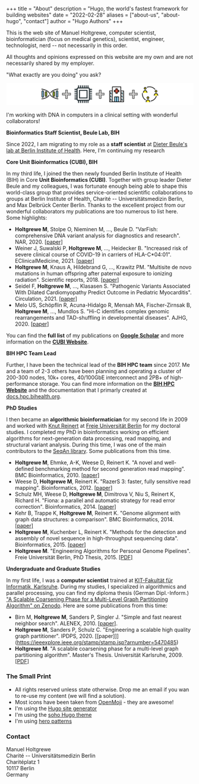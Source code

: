 +++
title = "About"
description = "Hugo, the world's fastest framework for building websites"
date = "2022-02-28"
aliases = ["about-us", "about-hugo", "contact"]
author = "Hugo Authors"
+++

This is the web site of Manuel Holtgrewe, computer scientist, bioinformatician (focus on medical genetics), scientist, engineer, technologist, nerd -- not necessarily in this order.

All thoughts and opinions expressed on this website are my own and are not necessarily shared by my employer.

"What exactly are you doing" you ask?

![DNA + CPU + Hospital + Collaboration](/images/plusplusplus.png)

I'm working with DNA in computers in a clinical setting with wonderful collaborators!

**Bioinformatics Staff Scientist, Beule Lab, BIH**

Since 2022, I am migrating to my role as a **staff scientist** at [Dieter Beule's lab at Berlin Institute of Health](https://www.bihealth.org/de/aktuell/dieter-beule-erhaelt-professur-fuer-translationale-bioinformatik).
Here, I'm continuing my research 

**Core Unit Bioinformatics (CUBI), BIH**

In my third life, I joined the then newly founded Berlin Institute of Health (BIH) in Core **Unit Bioinformatics (CUBI)**.
Together with group leader Dieter Beule and my colleagues, I was fortunate enough being able to shape this world-class group that provides service-oriented scientific collaborations to groups at Berlin Institute of Health, Charité -- Universitätsmedizin Berlin, and Max Delbrück Center Berlin.
Thanks to the excellent project from our wonderful collaborators my publications are too numerous to list here.
Some highlights:

- **Holtgrewe M**, Stolpe O, Nieminen M, ..., Beule D. "VarFish: comprehensive DNA variant analysis for diagnostics and research". NAR, 2020. [[paper]](https://academic.oup.com/nar/article/48/W1/W162/5825625)
- Weiner J, Suwalski P, **Holtgrewe M**, ..., Heidecker B. "Increased risk of severe clinical course of COVID-19 in carriers of HLA-C*04:01". EClinicalMedicine, 2021. [[paper]](https://pubmed.ncbi.nlm.nih.gov/34490415/)
- **Holtgrewe M**, Knaus A, Hildebrand G, ..., Krawitz PM. "Multisite de novo mutations in human offspring after paternal exposure to ionizing radiation". Scientific reports, 2018. [[paper]](https://www.nature.com/articles/s41598-018-33066-x)
- Seidel F, **Holtgrewe M**, ..., Klasasen S. "Pathogenic Variants Associated With Dilated Cardiomyopathy Predict Outcome in Pediatric Myocarditis". Circulation, 2021. [[paper]](https://www.ahajournals.org/doi/full/10.1161/CIRCGEN.120.003250)
- Melo US, Schöpflin R, Acuna-Hidalgo R, Mensah MA, Fischer-Zirnsak B, **Holtgrewe M**, ..., Mundlos S. "Hi-C identifies complex genomic rearrangements and TAD-shuffling in developmental diseases". AJHG, 2020. [[paper]](https://www.sciencedirect.com/science/article/pii/S0002929720301257)

You can find the **full list** of my publications on [**Google Scholar**](https://scholar.google.de/citations?user=ej7e0LAAAAAJ&hl=en) and more information on the [**CUBI Website**](https://www.cubi.bihealth.org).

**BIH HPC Team Lead**

Further, I have been the technical lead of the **BIH HPC team** since 2017.
Me and a team of 2-3 others have been planning and operating a cluster of 200-300 nodes, 10k+ cores, 40/100GbE interconnect and 2PB+ of high-performance storage.
You can find more information on the [**BIH HPC Website**](https://www.hpc.bihealth.org) and the documentation that I primarly created at [docs.hpc.bihealth.org](https://docs.hpc.bihealth.org).

**PhD Studies**

I then became an **algorithmic bioinformatician** for my second life in 2009 and worked with [Knut Reinert](http://www.reinert-lab.de/) at [Freie Universität Berlin](https://www.fu-berlin.de/) for my doctoral studies.
I completed my PhD in bioinformatics working on efficient algorithms for next-generation data processing, read mapping, and structural variant analysis.
During this time, I was one of the main contributors to the [SeqAn library](https://www.seqan.de/).
Some publications from this time.

- **Holtgrewe M**, Ehmke, A-K, Weese D, Reinert K. "A novel and well-defined benchmarking method for second generation read mapping". BMC Bioinformatics, 2010. [[paper]](https://doi.org/10.1186/1471-2105-12-210)
- Weese D, **Holtgrewe M**, Reinert K. "RazerS 3: faster, fully sensitive read mapping". Bioinformatics, 2012. [[paper]](https://doi.org/10.1093/bioinformatics/bts505)
- Schulz MH, Weese D, **Holtgrewe M**, Dimitrova V, Niu S, Reinert K, Richard H. "Fiona: a parallel and automatic strategy for read error correction". Bioinformatics, 2014. [[paper]](https://doi.org/10.1093/bioinformatics/btu440)
- Kehr B, Trappe K, **Holtgrewe M**, Reinert K. "Genome alignment with graph data structures: a comparison". BMC Bioinformatics, 2014. [[paper]](https://doi.org/10.1186/1471-2105-15-99)
- **Holtgrewe M**, Kuchenber L, Reinert K. "Methods for the detection and assembly of novel sequence in high-throughput sequencing data". Bioinformatics, 2015. [[paper]](https://doi.org/10.1093/bioinformatics/btv051)
- **Holtgrewe M**. "Engineering Algorithms for Personal Genome Pipelines". Freie Universität Berlin, PhD Thesis, 2015. [[PDF]](https://refubium.fu-berlin.de/handle/fub188/8214)

**Undergraduate and Graduate Studies**

In my first life, I was a **computer scientist** trained at [KIT-Fakultät für Informatik, Karlsruhe](https://www.informatik.kit.edu/).
During my studies, I specialized in algorithmics and parallel processing, you can find my diploma thesis (German Dipl.-Inform.) ["A Scalable Coarsening Phase for a Multi-Level Graph Partitioning Algorithm" on Zenodo](https://zenodo.org/record/3294015).
Here are some publications from this time:

- Birn M, **Holtgrewe M**, Sanders P, Singler J. "Simple and fast nearest neighbor search". ALENEX, 2010. [[paper]](https://epubs.siam.org/doi/pdf/10.1137/1.9781611972900.5).
- **Holtgrewe M**, Sanders P, Schulz C. "Engineering a scalable high quality graph partitioner". IPDPS, 2020. [[paper]]](https://ieeexplore.ieee.org/stamp/stamp.jsp?arnumber=5470485)
- **Holtgrewe M**. "A scalable coarsening phase for a multi-level graph partitioning algorithm". Master's Thesis. Universität Karlsruhe, 2009. [[PDF]](https://doi.org/10.5281/zenodo.3294015)

### The Small Print

- All rights reserved unless state otherwise.
  Drop me an email if you wan to re-use my content (we will find a solution).
- Most icons have been taken from [OpenMoji](https://openmoji.org/) - they are awesome!
- I'm using the [Hugo site generator](https://gohugo.io/)
- I'm using the [soho Hugo theme](https://github.com/alexandrevicenzi/soho)
- I'm using [hero patterns](https://heropatterns.com/)

### Contact

Manuel Holtgrewe\
Charité -- Universitätsmedizin Berlin\
Charitéplatz 1\
10117 Berlin\
Germany
